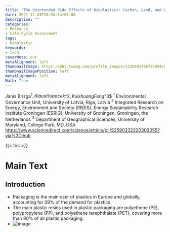 ```yaml
---
title: "The Unintended Side Effects of Bioplastics: Carbon, Land, and Water Footprints"
date: 2021-12-03T20:53:14+01:00
description: ""
categories:
- Research
- Life Cycle Assessment
tags:
- bioplastic
keywords:
- tech
coverMeta: out
metaAlignment: left
thumbnailImage: https://pbs.twimg.com/profile_images/1220401796725854208/-cuJ-hzz_400x400.jpg
thumbnailImagePosition: left
metaAlignment: left
Math: True
---
```


<!--more-->
Janis Brizga$^1, Klaus Hubacek$^2$, Kuishuang Feng$^3$
$^1$ Environmental Governance Unit, University of Latvia, Riga, Latvia
$^2$ Integrated Research on Energy, Environment and Society (IREES), Energy Sustainability Research Institute Groningen (ESRIG), University of Groningen, Groningen, the Netherlands
$^3$ Department of Geographical Sciences, University of Maryland, College Park, MD, USA
https://www.sciencedirect.com/science/article/pii/S2590332220303055?via%3Dihub

{{< toc >}}
# Main Text
## Introduction

* Packaging is the main user of plastics in Europe and globally, accounting for 39% of the demand for plastics.
* The main plastic resins used in plastic packaging are polyethene (PE), polypropylene (PP), and polyethene terephthalate (PET), covering more than 80% of all plastic packaging.
* ![image](https://user-images.githubusercontent.com/65668613/144669956-2717f836-f868-4e09-bd38-f2181c1dbf29.png)
